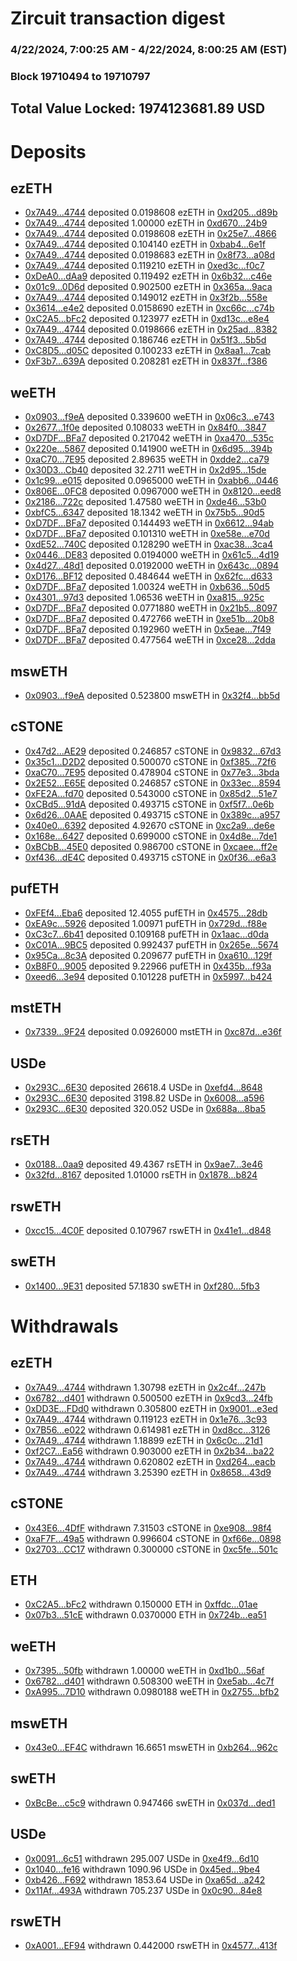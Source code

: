 # Zircuit transaction digest
### 4/22/2024, 7:00:25 AM - 4/22/2024, 8:00:25 AM (EST)
### Block 19710494 to 19710797

## Total Value Locked: 1974123681.89 USD

# Deposits
## ezETH
- [0x7A49...4744](https://etherscan.io/address/0x7A493Be5c2ce014cD049Bf178a1ac0Db1B434744) deposited 0.0198608 ezETH in [0xd205...d89b](https://etherscan.io/tx/0x7A493Be5c2ce014cD049Bf178a1ac0Db1B434744)
- [0x7A49...4744](https://etherscan.io/address/0x7A493Be5c2ce014cD049Bf178a1ac0Db1B434744) deposited 1.00000 ezETH in [0xd670...24b9](https://etherscan.io/tx/0x7A493Be5c2ce014cD049Bf178a1ac0Db1B434744)
- [0x7A49...4744](https://etherscan.io/address/0x7A493Be5c2ce014cD049Bf178a1ac0Db1B434744) deposited 0.0198608 ezETH in [0x25e7...4866](https://etherscan.io/tx/0x7A493Be5c2ce014cD049Bf178a1ac0Db1B434744)
- [0x7A49...4744](https://etherscan.io/address/0x7A493Be5c2ce014cD049Bf178a1ac0Db1B434744) deposited 0.104140 ezETH in [0xbab4...6e1f](https://etherscan.io/tx/0x7A493Be5c2ce014cD049Bf178a1ac0Db1B434744)
- [0x7A49...4744](https://etherscan.io/address/0x7A493Be5c2ce014cD049Bf178a1ac0Db1B434744) deposited 0.0198683 ezETH in [0x8f73...a08d](https://etherscan.io/tx/0x7A493Be5c2ce014cD049Bf178a1ac0Db1B434744)
- [0x7A49...4744](https://etherscan.io/address/0x7A493Be5c2ce014cD049Bf178a1ac0Db1B434744) deposited 0.119210 ezETH in [0xed3c...f0c7](https://etherscan.io/tx/0x7A493Be5c2ce014cD049Bf178a1ac0Db1B434744)
- [0xDeA0...dAa9](https://etherscan.io/address/0xDeA0896aEC2Cbb356D90076998E558441766dAa9) deposited 0.119492 ezETH in [0x6b32...c46e](https://etherscan.io/tx/0xDeA0896aEC2Cbb356D90076998E558441766dAa9)
- [0x01c9...0D6d](https://etherscan.io/address/0x01c9d4C97ce885E0ae65f94b56261C9f13510D6d) deposited 0.902500 ezETH in [0x365a...9aca](https://etherscan.io/tx/0x01c9d4C97ce885E0ae65f94b56261C9f13510D6d)
- [0x7A49...4744](https://etherscan.io/address/0x7A493Be5c2ce014cD049Bf178a1ac0Db1B434744) deposited 0.149012 ezETH in [0x3f2b...558e](https://etherscan.io/tx/0x7A493Be5c2ce014cD049Bf178a1ac0Db1B434744)
- [0x3614...e4e2](https://etherscan.io/address/0x3614ABc05969d406CCDbddeb66736c137390e4e2) deposited 0.0158690 ezETH in [0xc66c...c74b](https://etherscan.io/tx/0x3614ABc05969d406CCDbddeb66736c137390e4e2)
- [0xC2A5...bFc2](https://etherscan.io/address/0xC2A52659ab520DC1Fc4a1DC4131B9f8e251cbFc2) deposited 0.123977 ezETH in [0xd13c...e8e4](https://etherscan.io/tx/0xC2A52659ab520DC1Fc4a1DC4131B9f8e251cbFc2)
- [0x7A49...4744](https://etherscan.io/address/0x7A493Be5c2ce014cD049Bf178a1ac0Db1B434744) deposited 0.0198666 ezETH in [0x25ad...8382](https://etherscan.io/tx/0x7A493Be5c2ce014cD049Bf178a1ac0Db1B434744)
- [0x7A49...4744](https://etherscan.io/address/0x7A493Be5c2ce014cD049Bf178a1ac0Db1B434744) deposited 0.186746 ezETH in [0x51f3...5b5d](https://etherscan.io/tx/0x7A493Be5c2ce014cD049Bf178a1ac0Db1B434744)
- [0xC8D5...d05C](https://etherscan.io/address/0xC8D5660dBBbcAC150C5a9969AC6334C0Ba06d05C) deposited 0.100233 ezETH in [0x8aa1...7cab](https://etherscan.io/tx/0xC8D5660dBBbcAC150C5a9969AC6334C0Ba06d05C)
- [0xF3b7...639A](https://etherscan.io/address/0xF3b706A26Fa7298bf1309a49ccb5886DB176639A) deposited 0.208281 ezETH in [0x837f...f386](https://etherscan.io/tx/0xF3b706A26Fa7298bf1309a49ccb5886DB176639A)
## weETH
- [0x0903...f9eA](https://etherscan.io/address/0x0903a501ab5847e348736e157A5eB839cAAAf9eA) deposited 0.339600 weETH in [0x06c3...e743](https://etherscan.io/tx/0x0903a501ab5847e348736e157A5eB839cAAAf9eA)
- [0x2677...1f0e](https://etherscan.io/address/0x2677D326cd96e1222a2ee4Bd4605246acad41f0e) deposited 0.108033 weETH in [0x84f0...3847](https://etherscan.io/tx/0x2677D326cd96e1222a2ee4Bd4605246acad41f0e)
- [0xD7DF...BFa7](https://etherscan.io/address/0xD7DF7E085214743530afF339aFC420c7c720BFa7) deposited 0.217042 weETH in [0xa470...535c](https://etherscan.io/tx/0xD7DF7E085214743530afF339aFC420c7c720BFa7)
- [0x220e...5867](https://etherscan.io/address/0x220eCb860ff1Fd1b14fd3FFb1b1A2527e2ea5867) deposited 0.141900 weETH in [0x6d95...394b](https://etherscan.io/tx/0x220eCb860ff1Fd1b14fd3FFb1b1A2527e2ea5867)
- [0xaC70...7E95](https://etherscan.io/address/0xaC705c7254aFb7eB2a1833609DF884e9CfDA7E95) deposited 2.89635 weETH in [0xdde2...ca79](https://etherscan.io/tx/0xaC705c7254aFb7eB2a1833609DF884e9CfDA7E95)
- [0x30D3...Cb40](https://etherscan.io/address/0x30D348B17f5cC58463C8b79778C3F5e80390Cb40) deposited 32.2711 weETH in [0x2d95...15de](https://etherscan.io/tx/0x30D348B17f5cC58463C8b79778C3F5e80390Cb40)
- [0x1c99...e015](https://etherscan.io/address/0x1c9901c53f6082Ca1d291C1D37D9623a0ec2e015) deposited 0.0965000 weETH in [0xabb6...0446](https://etherscan.io/tx/0x1c9901c53f6082Ca1d291C1D37D9623a0ec2e015)
- [0x806E...0FC8](https://etherscan.io/address/0x806E0A6443f00572f670de7DDD592d804F790FC8) deposited 0.0967000 weETH in [0x8120...eed8](https://etherscan.io/tx/0x806E0A6443f00572f670de7DDD592d804F790FC8)
- [0x2186...722c](https://etherscan.io/address/0x21861C53D55C1ed1c70B83d499d602f69fe3722c) deposited 1.47580 weETH in [0xde46...53b0](https://etherscan.io/tx/0x21861C53D55C1ed1c70B83d499d602f69fe3722c)
- [0xbfC5...6347](https://etherscan.io/address/0xbfC50A000Aa442693015B2c697B320b030776347) deposited 18.1342 weETH in [0x75b5...90d5](https://etherscan.io/tx/0xbfC50A000Aa442693015B2c697B320b030776347)
- [0xD7DF...BFa7](https://etherscan.io/address/0xD7DF7E085214743530afF339aFC420c7c720BFa7) deposited 0.144493 weETH in [0x6612...94ab](https://etherscan.io/tx/0xD7DF7E085214743530afF339aFC420c7c720BFa7)
- [0xD7DF...BFa7](https://etherscan.io/address/0xD7DF7E085214743530afF339aFC420c7c720BFa7) deposited 0.101310 weETH in [0xe58e...e70d](https://etherscan.io/tx/0xD7DF7E085214743530afF339aFC420c7c720BFa7)
- [0xdE52...740C](https://etherscan.io/address/0xdE52cAe026aBFef034B82A063A48B90B6ccb740C) deposited 0.128290 weETH in [0xac38...3ca4](https://etherscan.io/tx/0xdE52cAe026aBFef034B82A063A48B90B6ccb740C)
- [0x0446...DE83](https://etherscan.io/address/0x04460892B18dbF2537DE1402a1B1AF0288d2DE83) deposited 0.0194000 weETH in [0x61c5...4d19](https://etherscan.io/tx/0x04460892B18dbF2537DE1402a1B1AF0288d2DE83)
- [0x4d27...48d1](https://etherscan.io/address/0x4d271b1e4D122871353E61806BF50733Ac8648d1) deposited 0.0192000 weETH in [0x643c...0894](https://etherscan.io/tx/0x4d271b1e4D122871353E61806BF50733Ac8648d1)
- [0xD176...BF12](https://etherscan.io/address/0xD176C9C3Ed649d4c328f9cbDb2B68f668363BF12) deposited 0.484644 weETH in [0x62fc...d633](https://etherscan.io/tx/0xD176C9C3Ed649d4c328f9cbDb2B68f668363BF12)
- [0xD7DF...BFa7](https://etherscan.io/address/0xD7DF7E085214743530afF339aFC420c7c720BFa7) deposited 1.00324 weETH in [0xb636...50d5](https://etherscan.io/tx/0xD7DF7E085214743530afF339aFC420c7c720BFa7)
- [0x4301...97d3](https://etherscan.io/address/0x4301752Dd389472FE2Cb7cF77A268e9Bc9E497d3) deposited 1.06536 weETH in [0xa815...925c](https://etherscan.io/tx/0x4301752Dd389472FE2Cb7cF77A268e9Bc9E497d3)
- [0xD7DF...BFa7](https://etherscan.io/address/0xD7DF7E085214743530afF339aFC420c7c720BFa7) deposited 0.0771880 weETH in [0x21b5...8097](https://etherscan.io/tx/0xD7DF7E085214743530afF339aFC420c7c720BFa7)
- [0xD7DF...BFa7](https://etherscan.io/address/0xD7DF7E085214743530afF339aFC420c7c720BFa7) deposited 0.472766 weETH in [0xe51b...20b8](https://etherscan.io/tx/0xD7DF7E085214743530afF339aFC420c7c720BFa7)
- [0xD7DF...BFa7](https://etherscan.io/address/0xD7DF7E085214743530afF339aFC420c7c720BFa7) deposited 0.192960 weETH in [0x5eae...7f49](https://etherscan.io/tx/0xD7DF7E085214743530afF339aFC420c7c720BFa7)
- [0xD7DF...BFa7](https://etherscan.io/address/0xD7DF7E085214743530afF339aFC420c7c720BFa7) deposited 0.477564 weETH in [0xce28...2dda](https://etherscan.io/tx/0xD7DF7E085214743530afF339aFC420c7c720BFa7)
## mswETH
- [0x0903...f9eA](https://etherscan.io/address/0x0903a501ab5847e348736e157A5eB839cAAAf9eA) deposited 0.523800 mswETH in [0x32f4...bb5d](https://etherscan.io/tx/0x0903a501ab5847e348736e157A5eB839cAAAf9eA)
## cSTONE
- [0x47d2...AE29](https://etherscan.io/address/0x47d26FAA1C48d32D26B12a6E99320f8dDfABAE29) deposited 0.246857 cSTONE in [0x9832...67d3](https://etherscan.io/tx/0x47d26FAA1C48d32D26B12a6E99320f8dDfABAE29)
- [0x35c1...D2D2](https://etherscan.io/address/0x35c10116BF2221bF3c1814cb6c69d819f79DD2D2) deposited 0.500070 cSTONE in [0xf385...72f6](https://etherscan.io/tx/0x35c10116BF2221bF3c1814cb6c69d819f79DD2D2)
- [0xaC70...7E95](https://etherscan.io/address/0xaC705c7254aFb7eB2a1833609DF884e9CfDA7E95) deposited 0.478904 cSTONE in [0x77e3...3bda](https://etherscan.io/tx/0xaC705c7254aFb7eB2a1833609DF884e9CfDA7E95)
- [0x2E52...E65E](https://etherscan.io/address/0x2E5229E18d937B806F2e6109365b9688A8ffE65E) deposited 0.246857 cSTONE in [0x33ec...8594](https://etherscan.io/tx/0x2E5229E18d937B806F2e6109365b9688A8ffE65E)
- [0xFE2A...fd70](https://etherscan.io/address/0xFE2A32244Dea862f076B6FF7ebEc289d1EA3fd70) deposited 0.543000 cSTONE in [0x85d2...51e7](https://etherscan.io/tx/0xFE2A32244Dea862f076B6FF7ebEc289d1EA3fd70)
- [0xCBd5...91dA](https://etherscan.io/address/0xCBd54cA999c02f67FfE50Cb68D867C97720E91dA) deposited 0.493715 cSTONE in [0xf5f7...0e6b](https://etherscan.io/tx/0xCBd54cA999c02f67FfE50Cb68D867C97720E91dA)
- [0x6d26...0AAE](https://etherscan.io/address/0x6d2671E9f52a80E535f423FEE852Ef6f32260AAE) deposited 0.493715 cSTONE in [0x389c...a957](https://etherscan.io/tx/0x6d2671E9f52a80E535f423FEE852Ef6f32260AAE)
- [0x40e0...6392](https://etherscan.io/address/0x40e00239d50d4F43465C024Ab998cB0EfdB96392) deposited 4.92670 cSTONE in [0xc2a9...de6e](https://etherscan.io/tx/0x40e00239d50d4F43465C024Ab998cB0EfdB96392)
- [0x168e...6427](https://etherscan.io/address/0x168e2827d9a9D38cd8A21f4FBfC81dce7b136427) deposited 0.699000 cSTONE in [0x4d8e...7de1](https://etherscan.io/tx/0x168e2827d9a9D38cd8A21f4FBfC81dce7b136427)
- [0xBCbB...45E0](https://etherscan.io/address/0xBCbB171156aD8C52DbB10ba637b52008cCf645E0) deposited 0.986700 cSTONE in [0xcaee...ff2e](https://etherscan.io/tx/0xBCbB171156aD8C52DbB10ba637b52008cCf645E0)
- [0xf436...dE4C](https://etherscan.io/address/0xf436D44c2A7870Bf23afE5B575D591C0aB36dE4C) deposited 0.493715 cSTONE in [0x0f36...e6a3](https://etherscan.io/tx/0xf436D44c2A7870Bf23afE5B575D591C0aB36dE4C)
## pufETH
- [0xFEf4...Eba6](https://etherscan.io/address/0xFEf4C92D14AF95D5A936cd4De11947efDA65Eba6) deposited 12.4055 pufETH in [0x4575...28db](https://etherscan.io/tx/0xFEf4C92D14AF95D5A936cd4De11947efDA65Eba6)
- [0xEA9c...5926](https://etherscan.io/address/0xEA9c085Cd659fE6eaF01717CD3705e9f39375926) deposited 1.00971 pufETH in [0x729d...f88e](https://etherscan.io/tx/0xEA9c085Cd659fE6eaF01717CD3705e9f39375926)
- [0xC3c7...6b41](https://etherscan.io/address/0xC3c7dFaA5F5199FA7924F1de103B3d87a6D76b41) deposited 0.109168 pufETH in [0x1aac...d0da](https://etherscan.io/tx/0xC3c7dFaA5F5199FA7924F1de103B3d87a6D76b41)
- [0xC01A...9BC5](https://etherscan.io/address/0xC01A0D1E1938351f178e8243Bd7F9C3C698f9BC5) deposited 0.992437 pufETH in [0x265e...5674](https://etherscan.io/tx/0xC01A0D1E1938351f178e8243Bd7F9C3C698f9BC5)
- [0x95Ca...8c3A](https://etherscan.io/address/0x95Ca124B51D701aE3116f9841dA502BF76748c3A) deposited 0.209677 pufETH in [0xa610...129f](https://etherscan.io/tx/0x95Ca124B51D701aE3116f9841dA502BF76748c3A)
- [0xB8F0...9005](https://etherscan.io/address/0xB8F024Eb33a42CcEEa40760a4402ff9F2f559005) deposited 9.22966 pufETH in [0x435b...f93a](https://etherscan.io/tx/0xB8F024Eb33a42CcEEa40760a4402ff9F2f559005)
- [0xeed6...3e94](https://etherscan.io/address/0xeed6B4b8A9870DC1567e9788e9932f46aA953e94) deposited 0.101228 pufETH in [0x5997...b424](https://etherscan.io/tx/0xeed6B4b8A9870DC1567e9788e9932f46aA953e94)
## mstETH
- [0x7339...9F24](https://etherscan.io/address/0x7339978cb767F785CB5092A80fC37cA9a2Fd9F24) deposited 0.0926000 mstETH in [0xc87d...e36f](https://etherscan.io/tx/0x7339978cb767F785CB5092A80fC37cA9a2Fd9F24)
## USDe
- [0x293C...6E30](https://etherscan.io/address/0x293C6937D8D82e05B01335F7B33FBA0c8e256E30) deposited 26618.4 USDe in [0xefd4...8648](https://etherscan.io/tx/0x293C6937D8D82e05B01335F7B33FBA0c8e256E30)
- [0x293C...6E30](https://etherscan.io/address/0x293C6937D8D82e05B01335F7B33FBA0c8e256E30) deposited 3198.82 USDe in [0x6008...a596](https://etherscan.io/tx/0x293C6937D8D82e05B01335F7B33FBA0c8e256E30)
- [0x293C...6E30](https://etherscan.io/address/0x293C6937D8D82e05B01335F7B33FBA0c8e256E30) deposited 320.052 USDe in [0x688a...8ba5](https://etherscan.io/tx/0x293C6937D8D82e05B01335F7B33FBA0c8e256E30)
## rsETH
- [0x0188...0aa9](https://etherscan.io/address/0x0188a06B8667A46e52D3f5b3571D52FB2BC70aa9) deposited 49.4367 rsETH in [0x9ae7...3e46](https://etherscan.io/tx/0x0188a06B8667A46e52D3f5b3571D52FB2BC70aa9)
- [0x32fd...8167](https://etherscan.io/address/0x32fd52CAc23550fd53F4927CB9AB6eC59E288167) deposited 1.01000 rsETH in [0x1878...b824](https://etherscan.io/tx/0x32fd52CAc23550fd53F4927CB9AB6eC59E288167)
## rswETH
- [0xcc15...4C0F](https://etherscan.io/address/0xcc158eC8e7A58441F92CC20411E3c4dBFB6E4C0F) deposited 0.107967 rswETH in [0x41e1...d848](https://etherscan.io/tx/0xcc158eC8e7A58441F92CC20411E3c4dBFB6E4C0F)
## swETH
- [0x1400...9E31](https://etherscan.io/address/0x14003545E8E49268125B279c1c50Cd4586c69E31) deposited 57.1830 swETH in [0xf280...5fb3](https://etherscan.io/tx/0x14003545E8E49268125B279c1c50Cd4586c69E31)
# Withdrawals
## ezETH
- [0x7A49...4744](https://etherscan.io/address/0x7A493Be5c2ce014cD049Bf178a1ac0Db1B434744) withdrawn 1.30798 ezETH in [0x2c4f...247b](https://etherscan.io/tx/0x7A493Be5c2ce014cD049Bf178a1ac0Db1B434744)
- [0x6782...d401](https://etherscan.io/address/0x6782c37510318b507a5fa690f0Ea881E0a45d401) withdrawn 0.500500 ezETH in [0x9cd3...24fb](https://etherscan.io/tx/0x6782c37510318b507a5fa690f0Ea881E0a45d401)
- [0xDD3E...FDd0](https://etherscan.io/address/0xDD3E7ACe7ad897E2073A5b28E1Ba2cAF43EAFDd0) withdrawn 0.305800 ezETH in [0x9001...e3ed](https://etherscan.io/tx/0xDD3E7ACe7ad897E2073A5b28E1Ba2cAF43EAFDd0)
- [0x7A49...4744](https://etherscan.io/address/0x7A493Be5c2ce014cD049Bf178a1ac0Db1B434744) withdrawn 0.119123 ezETH in [0x1e76...3c93](https://etherscan.io/tx/0x7A493Be5c2ce014cD049Bf178a1ac0Db1B434744)
- [0x7B56...e022](https://etherscan.io/address/0x7B561bB86b6aCE103071141bD4EBfd7277f0e022) withdrawn 0.614981 ezETH in [0xd8cc...3126](https://etherscan.io/tx/0x7B561bB86b6aCE103071141bD4EBfd7277f0e022)
- [0x7A49...4744](https://etherscan.io/address/0x7A493Be5c2ce014cD049Bf178a1ac0Db1B434744) withdrawn 1.18899 ezETH in [0x6c0c...21d1](https://etherscan.io/tx/0x7A493Be5c2ce014cD049Bf178a1ac0Db1B434744)
- [0xf2C7...Ea56](https://etherscan.io/address/0xf2C7540e22EC82010DD8c8D3C5F06f76b387Ea56) withdrawn 0.903000 ezETH in [0x2b34...ba22](https://etherscan.io/tx/0xf2C7540e22EC82010DD8c8D3C5F06f76b387Ea56)
- [0x7A49...4744](https://etherscan.io/address/0x7A493Be5c2ce014cD049Bf178a1ac0Db1B434744) withdrawn 0.620802 ezETH in [0xd264...eacb](https://etherscan.io/tx/0x7A493Be5c2ce014cD049Bf178a1ac0Db1B434744)
- [0x7A49...4744](https://etherscan.io/address/0x7A493Be5c2ce014cD049Bf178a1ac0Db1B434744) withdrawn 3.25390 ezETH in [0x8658...43d9](https://etherscan.io/tx/0x7A493Be5c2ce014cD049Bf178a1ac0Db1B434744)
## cSTONE
- [0x43E6...4DfF](https://etherscan.io/address/0x43E680A6977d12b24aD993E549fa589a77Bd4DfF) withdrawn 7.31503 cSTONE in [0xe908...98f4](https://etherscan.io/tx/0x43E680A6977d12b24aD993E549fa589a77Bd4DfF)
- [0xaF7F...49a5](https://etherscan.io/address/0xaF7Fe7d5a50FDEf6EC94bde437AE8075CF4049a5) withdrawn 0.996604 cSTONE in [0xf66e...0898](https://etherscan.io/tx/0xaF7Fe7d5a50FDEf6EC94bde437AE8075CF4049a5)
- [0x2703...CC17](https://etherscan.io/address/0x2703207Cd7e5f96a3d04c0F83E52432a8168CC17) withdrawn 0.300000 cSTONE in [0xc5fe...501c](https://etherscan.io/tx/0x2703207Cd7e5f96a3d04c0F83E52432a8168CC17)
## ETH
- [0xC2A5...bFc2](https://etherscan.io/address/0xC2A52659ab520DC1Fc4a1DC4131B9f8e251cbFc2) withdrawn 0.150000 ETH in [0xffdc...01ae](https://etherscan.io/tx/0xC2A52659ab520DC1Fc4a1DC4131B9f8e251cbFc2)
- [0x07b3...51cE](https://etherscan.io/address/0x07b3172D3d91661c5B9dE297DeE3c091C7fA51cE) withdrawn 0.0370000 ETH in [0x724b...ea51](https://etherscan.io/tx/0x07b3172D3d91661c5B9dE297DeE3c091C7fA51cE)
## weETH
- [0x7395...50fb](https://etherscan.io/address/0x739511b040f0dA854c29a5e8cAA4C591852250fb) withdrawn 1.00000 weETH in [0xd1b0...56af](https://etherscan.io/tx/0x739511b040f0dA854c29a5e8cAA4C591852250fb)
- [0x6782...d401](https://etherscan.io/address/0x6782c37510318b507a5fa690f0Ea881E0a45d401) withdrawn 0.508300 weETH in [0xe5ab...4c7f](https://etherscan.io/tx/0x6782c37510318b507a5fa690f0Ea881E0a45d401)
- [0xA995...7D10](https://etherscan.io/address/0xA99558B43B8Cc89EDC278012b54093709F677D10) withdrawn 0.0980188 weETH in [0x2755...bfb2](https://etherscan.io/tx/0xA99558B43B8Cc89EDC278012b54093709F677D10)
## mswETH
- [0x43e0...EF4C](https://etherscan.io/address/0x43e00720bCbE904f70194300B58C46a3613bEF4C) withdrawn 16.6651 mswETH in [0xb264...962c](https://etherscan.io/tx/0x43e00720bCbE904f70194300B58C46a3613bEF4C)
## swETH
- [0xBcBe...c5c9](https://etherscan.io/address/0xBcBee77DE70F950DfA21bA0A01B1944cD10fc5c9) withdrawn 0.947466 swETH in [0x037d...ded1](https://etherscan.io/tx/0xBcBee77DE70F950DfA21bA0A01B1944cD10fc5c9)
## USDe
- [0x0091...6c51](https://etherscan.io/address/0x009155733d704654488f47eAABcbc5653f396c51) withdrawn 295.007 USDe in [0xe4f9...6d10](https://etherscan.io/tx/0x009155733d704654488f47eAABcbc5653f396c51)
- [0x1040...fe16](https://etherscan.io/address/0x1040f5AEea327037E0a06732236F4A210894fe16) withdrawn 1090.96 USDe in [0x45ed...9be4](https://etherscan.io/tx/0x1040f5AEea327037E0a06732236F4A210894fe16)
- [0xb426...F692](https://etherscan.io/address/0xb4267d6EA213B288e0AcC6Ace89D99f93296F692) withdrawn 1853.64 USDe in [0xa65d...a242](https://etherscan.io/tx/0xb4267d6EA213B288e0AcC6Ace89D99f93296F692)
- [0x11Af...493A](https://etherscan.io/address/0x11Afdb41e09aFfE5cC9b01496a26729fc1b8493A) withdrawn 705.237 USDe in [0x0c90...84e8](https://etherscan.io/tx/0x11Afdb41e09aFfE5cC9b01496a26729fc1b8493A)
## rswETH
- [0xA001...EF94](https://etherscan.io/address/0xA001952705c725e21B77e2FAd2C18c7f9dEbEF94) withdrawn 0.442000 rswETH in [0x4577...413f](https://etherscan.io/tx/0xA001952705c725e21B77e2FAd2C18c7f9dEbEF94)
